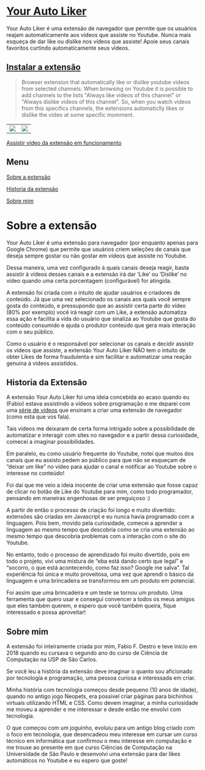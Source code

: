 # [Your Auto Liker](http://yourautoliker.com)


Your Auto Liker é uma extensão de navegador que permite que os usuários reajam automaticamente aos videos que assiste no Youtube. Nunca mais esqueça de dar like ou dislike nos vídeos que assiste! Apoie seus canais favoritos curtindo automaticamente seus vídeos.

## [Instalar a extensão](http://yourautoliker.com)

>Browser extension that automatically like or dislike youtube videos from selected channels. When browsing on Youtube it is possible to add channels to the lists "Always like videos of this channel" or "Always dislike videos of this channel". So, when you watch videos from this specifics channels, the extensions automaticlly likes or dislike the video at some specific momment.


<table>
  <tr>
    <td>
      <a href="http://yourautoliker.com"><img src="http://yourautoliker.com/files/card1.jpg" /></a>
    </td>
      <td>
      <a href="http://yourautoliker.com"><img src="http://yourautoliker.com/files/card2.jpg" /></a>
    </td>
  </tr>
</table>

[Assistir vídeo da extensão em funcionamento](https://www.youtube.com/watch?v=Lik7DiEgg0M)


## Menu
[Sobre a extensão](#sobre-a-extensão)

[Historia da extensão](#historia-da-extensão)

[Sobre mim](#sobre-mim)



# Sobre a extensão

Your Auto Liker é uma extensão para navegador (por enquanto apenas para Google Chrome) que permite que usuários criem seleções de canais que deseja sempre gostar ou não gostar em vídeos que assiste no Youtube.

Dessa maneira, uma vez configurado à quais canais deseja reagir, basta assistir à vídeos desses canais e a extensão irá dar ‘Like’ ou ‘Dislike’ no vídeo quando uma certa porcentagem (configurável) for atingida.

A extensão foi criada com o intuito de ajudar usuários e criadores de conteúdo. Já que uma vez selecionado os canais aos quais você sempre gosta do conteúdo, e pressupondo que ao assistir certa parte do vídeo (80% por exemplo) você irá reagir com um Like, a extensão automatiza essa ação e facilita a vida do usuário que sinaliza ao Youtube que gosta do conteúdo consumido e ajuda o produtor conteúdo que gera mais interação com o seu público.

Como o usuário é o responsável por selecionar os canais e decidir assistir os vídeos que assiste, a extensão Your Auto Liker NÃO tem o intuito de obter Likes de forma fraudulenta e sim facilitar e automatizar uma reação genuína à videos assistidos.


## Historia da Extensão

A extensão Your Auto Liker foi uma ideia concebida ao acaso quando eu (Fabio) estava assistindo a vídeos sobre programação e me deparei com uma [série de vídeos](https://www.youtube.com/playlist?list=PLRqwX-V7Uu6bL9VOMT65ahNEri9uqLWfS) que ensinam a criar uma extensão de navegador (como esta que vos fala).

Tais vídeos me deixaram de certa forma intrigado sobre a possibilidade de automatizar e interagir com sites no navegador e a partir dessa curiosidade, comecei a imaginar possibilidades.

Em paralelo, eu como usuário frequente do Youtube, notei que muitos dos canais que eu assisto pedem ao público para que não se esqueçam de “deixar um like” no vídeo para ajudar o canal e notificar ao Youtube sobre o interesse no conteúdo!

Foi daí que me veio a ideia inocente de criar uma extensão que fosse capaz de clicar no botão de Like do Youtube para mim, como todo programador, pensando em maneiras engenhosas de ser preguiçoso :)

A partir de então o processo de criação foi longo e muito divertido: extensões são criadas em Javascript e eu nunca havia programado com a linguagem. Pois bem, movido pela curiosidade, comecei a aprender a linguagem ao mesmo tempo que descobria como se cria uma extensão ao mesmo tempo que descobria problemas com a interação com o site do Youtube.

No entanto, todo o processo de aprendizado foi muito divertido, pois em todo o projeto, vivi uma mistura de “eba está dando certo que legal” e “socorro, o que está acontecendo, como faz isso? Google me salva”. Tal experiência foi única e muito proveitosa, uma vez que aprendi o básico da linguagem e uma brincadeira se transformou em um produto em potencial.

Foi assim que uma brincadeira e um teste se tornou um produto. Uma ferramenta que quero usar e consegui convencer a todos os meus amigos que eles também querem, e espero que você também queira, fique interessado e possa aproveitar!


## Sobre mim

A extensão foi inteiramente criada por mim, Fabio F. Destro e teve início em 2018 quando eu cursava o segundo ano do curso de Ciência de Computação na USP de São Carlos.

Se você leu a história da extensão deve imaginar o quanto sou aficionado por tecnologia e programação, uma pessoa curiosa e interessada em criar.

Minha história com tecnologia começou desde pequeno (10 anos de idade), quando no antigo jogo Neopets, era possível criar páginas para bichinhos virtuais utilizando HTML e CSS. Como devem imaginar, a minha curiosidade me moveu a aprender e me interessar e desde então me envolvi com tecnologia.

O que começou com um joguinho, evoluiu para um antigo blog criado com o foco em tecnologia, que desencadeou meu interesse em cursar um curso técnico em informática que confirmou o meu interesse em computação e me trouxe ao presente em que curso Ciências de Computação na Universidade de São Paulo e desenvolvi uma extensão para dar likes automáticos no Youtube e eu espero que goste!

